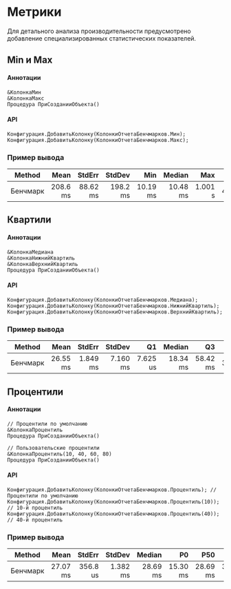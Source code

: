 # Метрики

Для детального анализа производительности предусмотрено добавление специализированных статистических показателей.

## Min и Max

#### Аннотации

```bsl
&КолонкаМин
&КолонкаМакс
Процедура ПриСозданииОбъекта()
```

#### API

```bsl
Конфигурация.ДобавитьКолонку(КолонкиОтчетаБенчмарков.Мин);
Конфигурация.ДобавитьКолонку(КолонкиОтчетаБенчмарков.Макс);
```

### Пример вывода

| Method   |     Mean |   StdErr |   StdDev |      Min |   Median |     Max |  Op/s |
|----------|---------:|---------:|---------:|---------:|---------:|--------:|------:|
| Бенчмарк | 208.6 ms | 88.62 ms | 198.2 ms | 10.19 ms | 10.48 ms | 1.001 s | 4.794 |

## Квартили

#### Аннотации

```bsl
&КолонкаМедиана
&КолонкаНижнийКвартиль
&КолонкаВерхнийКвартиль
Процедура ПриСозданииОбъекта()
```

#### API

```bsl
Конфигурация.ДобавитьКолонку(КолонкиОтчетаБенчмарков.Медиана);
Конфигурация.ДобавитьКолонку(КолонкиОтчетаБенчмарков.НижнийКвартиль);
Конфигурация.ДобавитьКолонку(КолонкиОтчетаБенчмарков.ВерхнийКвартиль);
```

### Пример вывода

| Method   |     Mean |   StdErr |   StdDev |       Q1 |   Median |       Q3 |  Op/s |
|----------|---------:|---------:|---------:|---------:|---------:|---------:|------:|
| Бенчмарк | 26.55 ms | 1.849 ms | 7.160 ms | 7.625 us | 18.34 ms | 58.42 ms | 37.67 |

## Процентили

#### Аннотации

```bsl
// Процентили по умолчанию
&КолонкаПроцентиль
Процедура ПриСозданииОбъекта()

// Пользовательские процентили
&КолонкаПроцентиль(10, 40, 60, 80)
Процедура ПриСозданииОбъекта()
```

#### API

```bsl
Конфигурация.ДобавитьКолонку(КолонкиОтчетаБенчмарков.Процентиль); // Процентили по умолчанию
Конфигурация.ДобавитьКолонку(КолонкиОтчетаБенчмарков.Процентиль(10)); // 10-й процентиль
Конфигурация.ДобавитьКолонку(КолонкиОтчетаБенчмарков.Процентиль(40)); // 40-й процентиль
```

### Пример вывода

| Method   |     Mean |   StdErr |   StdDev |   Median |       P0 |      P50 |      P80 |      P85 |      P95 |     P100 |  Op/s |
|----------|---------:|---------:|---------:|---------:|---------:|---------:|---------:|---------:|---------:|---------:|------:|
| Бенчмарк | 27.07 ms | 356.8 us | 1.382 ms | 28.69 ms | 15.30 ms | 28.69 ms | 30.03 ms | 30.49 ms | 33.69 ms | 33.70 ms | 36.94 |
